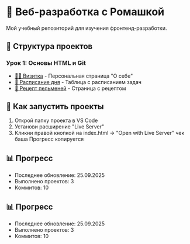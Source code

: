 # 🌼 Веб-разработка с Ромашкой

Мой учебный репозиторий для изучения фронтенд-разработки.

## 📁 Структура проектов

### Урок 1: Основы HTML и Git

- [👨‍💻 Визитка](lesson-01/cutaway/) - Персональная страница "О себе"
- [📅 Расписание дня](lesson-01/daily-schedule/) - Таблица с расписанием задач
- [🍝 Рецепт пельменей](lesson-01/recipe-pelmeni/) - Страница с рецептом

## 🚀 Как запустить проекты

1. Открой папку проекта в VS Code
2. Установи расширение "Live Server"
3. Кликни правой кнопкой на index.html → "Open with Live Server"
   чек баша
   Прогресс копируется

## 📊 Прогресс

- Последнее обновление: 25.09.2025
- Выполнено проектов: 3
- Коммитов: 10

## 📊 Прогресс

- Последнее обновление: 25.09.2025
- Выполнено проектов: 3
- Коммитов: 10
